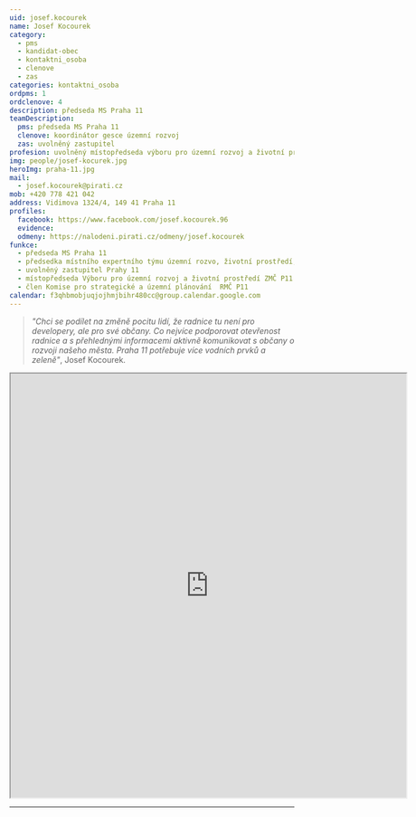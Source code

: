 ```yaml
---
uid: josef.kocourek
name: Josef Kocourek
category:
  - pms
  - kandidat-obec
  - kontaktni_osoba
  - clenove
  - zas
categories: kontaktni_osoba    
ordpms: 1
ordclenove: 4
description: předseda MS Praha 11
teamDescription:
  pms: předseda MS Praha 11
  clenove: koordinátor gesce územní rozvoj
  zas: uvolněný zastupitel
profesion: uvolněný místopředseda výboru pro územní rozvoj a životní prostředí
img: people/josef-kocurek.jpg
heroImg: praha-11.jpg
mail:
  - josef.kocourek@pirati.cz
mob: +420 778 421 042
address: Vidimova 1324/4, 149 41 Praha 11
profiles:
  facebook: https://www.facebook.com/josef.kocourek.96
  evidence: 
  odmeny: https://nalodeni.pirati.cz/odmeny/josef.kocourek
funkce:
  - předseda MS Praha 11
  - předsedka místního expertního týmu územní rozvo, životní prostředí, doprava
  - uvolněný zastupitel Prahy 11
  - místopředseda Výboru pro územní rozvoj a životní prostředí ZMČ P11
  - člen Komise pro strategické a územní plánování  RMČ P11
calendar: f3qhbmobjuqjojhmjbihr480cc@group.calendar.google.com
---
```




>*"Chci se podílet na změně pocitu lidí, že radnice tu není pro developery, ale pro své občany. Co nejvíce podporovat otevřenost radnice a s přehlednými informacemi aktivně komunikovat s občany o rozvoji našeho města. Praha 11 potřebuje více vodních prvků a zeleně"*, Josef Kocourek.


<iframe width="700" height="750" src="https://calendar.google.com/calendar/u/0/embed?src=f3qhbmobjuqjojhmjbihr480cc@group.calendar.google.com&ctz=Europe/Prague"></iframe>

---
